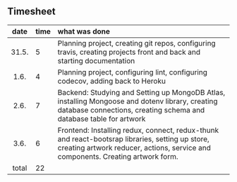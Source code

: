 ## Timesheet

| date  | time | what was done  |
| :----:|:-----| :-----|
| 31.5. | 5    | Planning project, creating git repos, configuring travis, creating projects front and back and starting documentation 
| 1.6.  | 4    | Planning project, configuring lint, configuring codecov, adding back to Heroku |
| 2.6.  | 7    | Backend: Studying and Setting up MongoDB Atlas, installing Mongoose and dotenv library, creating database connections, creating schema and database table for artwork |
| 3.6.  | 6    | Frontend: Installing redux, connect, redux-thunk and react-bootsrap libraries, setting up store, creating artwork reducer, actions, service and components. Creating artwork form. |
| total |  22    |    |


